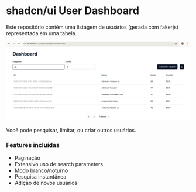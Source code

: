 # shadcn/ui User Dashboard

Este repositório contém uma listagem de usuários (gerada com fakerjs) representada em uma tabela.

![Tela do dashboard](./example.png)

Você pode pesquisar, limitar, ou criar outros usuários.

### Features incluídas

-   Paginação
-   Extensivo uso de search parameters
-   Modo branco/noturno
-   Pesquisa instantânea
-   Adição de novos usuários
